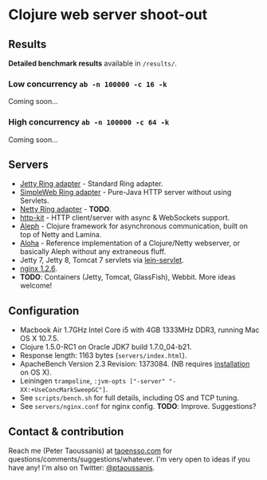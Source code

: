 # Clojure web server shoot-out

## Results

**Detailed benchmark results** available in `/results/`.

### Low concurrency `ab -n 100000 -c 16 -k`

Coming soon...

### High concurrency `ab -n 100000 -c 64 -k`

Coming soon...

## Servers
  * [Jetty Ring adapter](https://github.com/ring-clojure/ring) - Standard Ring adapter.
  * [SimpleWeb Ring adapter](https://github.com/netmelody/ring-simpleweb-adapter) - Pure-Java HTTP server without using Servlets.
  * [Netty Ring adapter](https://github.com/shenfeng/async-ring-adapter) - **TODO**.
  * [http-kit](https://github.com/shenfeng/http-kit) - HTTP client/server with async & WebSockets support.
  * [Aleph](https://github.com/ztellman/aleph) - Clojure framework for asynchronous communication, built on top of Netty and Lamina.
  * [Aloha](https://github.com/ztellman/aloha) - Reference implementation of a Clojure/Netty webserver, or basically Aleph without any extraneous fluff.
  * Jetty 7, Jetty 8, Tomcat 7 servlets via [lein-servlet](https://github.com/kumarshantanu/lein-servlet).
  * [nginx 1.2.6](http://nginx.org).
  * **TODO**: Containers (Jetty, Tomcat, GlassFish), Webbit. More ideas welcome!

## Configuration
  * Macbook Air 1.7GHz Intel Core i5 with 4GB 1333MHz DDR3, running Mac OS X 10.7.5.
  * Clojure 1.5.0-RC1 on Oracle JDK7 build 1.7.0_04-b21.
  * Response length: 1163 bytes (`servers/index.html`).
  * ApacheBench Version 2.3 Revision: 1373084. (NB requires [installation](https://gist.github.com/1724673) on OS X).
  * Leiningen `trampoline`, `:jvm-opts ["-server" "-XX:+UseConcMarkSweepGC"]`.
  * See `scripts/bench.sh` for full details, including OS and TCP tuning.
  * See `servers/nginx.conf` for nginx config. **TODO**: Improve. Suggestions?

## Contact & contribution

Reach me (Peter Taoussanis) at [taoensso.com](https://www.taoensso.com) for questions/comments/suggestions/whatever. I'm very open to ideas if you have any! I'm also on Twitter: [@ptaoussanis](https://twitter.com/#!/ptaoussanis).